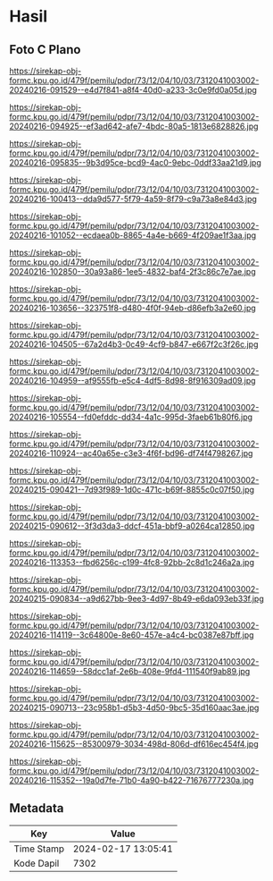 # Hasil

## Foto C Plano

https://sirekap-obj-formc.kpu.go.id/479f/pemilu/pdpr/73/12/04/10/03/7312041003002-20240216-091529--e4d7f841-a8f4-40d0-a233-3c0e9fd0a05d.jpg

https://sirekap-obj-formc.kpu.go.id/479f/pemilu/pdpr/73/12/04/10/03/7312041003002-20240216-094925--ef3ad642-afe7-4bdc-80a5-1813e6828826.jpg

https://sirekap-obj-formc.kpu.go.id/479f/pemilu/pdpr/73/12/04/10/03/7312041003002-20240216-095835--9b3d95ce-bcd9-4ac0-9ebc-0ddf33aa21d9.jpg

https://sirekap-obj-formc.kpu.go.id/479f/pemilu/pdpr/73/12/04/10/03/7312041003002-20240216-100413--dda9d577-5f79-4a59-8f79-c9a73a8e84d3.jpg

https://sirekap-obj-formc.kpu.go.id/479f/pemilu/pdpr/73/12/04/10/03/7312041003002-20240216-101052--ecdaea0b-8865-4a4e-b669-4f209ae1f3aa.jpg

https://sirekap-obj-formc.kpu.go.id/479f/pemilu/pdpr/73/12/04/10/03/7312041003002-20240216-102850--30a93a86-1ee5-4832-baf4-2f3c86c7e7ae.jpg

https://sirekap-obj-formc.kpu.go.id/479f/pemilu/pdpr/73/12/04/10/03/7312041003002-20240216-103656--323751f8-d480-4f0f-94eb-d86efb3a2e60.jpg

https://sirekap-obj-formc.kpu.go.id/479f/pemilu/pdpr/73/12/04/10/03/7312041003002-20240216-104505--67a2d4b3-0c49-4cf9-b847-e667f2c3f26c.jpg

https://sirekap-obj-formc.kpu.go.id/479f/pemilu/pdpr/73/12/04/10/03/7312041003002-20240216-104959--af9555fb-e5c4-4df5-8d98-8f916309ad09.jpg

https://sirekap-obj-formc.kpu.go.id/479f/pemilu/pdpr/73/12/04/10/03/7312041003002-20240216-105554--fd0efddc-dd34-4a1c-995d-3faeb61b80f6.jpg

https://sirekap-obj-formc.kpu.go.id/479f/pemilu/pdpr/73/12/04/10/03/7312041003002-20240216-110924--ac40a65e-c3e3-4f6f-bd96-df74f4798267.jpg

https://sirekap-obj-formc.kpu.go.id/479f/pemilu/pdpr/73/12/04/10/03/7312041003002-20240215-090421--7d93f989-1d0c-471c-b69f-8855c0c07f50.jpg

https://sirekap-obj-formc.kpu.go.id/479f/pemilu/pdpr/73/12/04/10/03/7312041003002-20240215-090612--3f3d3da3-ddcf-451a-bbf9-a0264ca12850.jpg

https://sirekap-obj-formc.kpu.go.id/479f/pemilu/pdpr/73/12/04/10/03/7312041003002-20240216-113353--fbd6256c-c199-4fc8-92bb-2c8d1c246a2a.jpg

https://sirekap-obj-formc.kpu.go.id/479f/pemilu/pdpr/73/12/04/10/03/7312041003002-20240215-090834--a9d627bb-9ee3-4d97-8b49-e6da093eb33f.jpg

https://sirekap-obj-formc.kpu.go.id/479f/pemilu/pdpr/73/12/04/10/03/7312041003002-20240216-114119--3c64800e-8e60-457e-a4c4-bc0387e87bff.jpg

https://sirekap-obj-formc.kpu.go.id/479f/pemilu/pdpr/73/12/04/10/03/7312041003002-20240216-114659--58dcc1af-2e6b-408e-9fd4-111540f9ab89.jpg

https://sirekap-obj-formc.kpu.go.id/479f/pemilu/pdpr/73/12/04/10/03/7312041003002-20240215-090713--23c958b1-d5b3-4d50-9bc5-35d160aac3ae.jpg

https://sirekap-obj-formc.kpu.go.id/479f/pemilu/pdpr/73/12/04/10/03/7312041003002-20240216-115625--85300979-3034-498d-806d-df616ec454f4.jpg

https://sirekap-obj-formc.kpu.go.id/479f/pemilu/pdpr/73/12/04/10/03/7312041003002-20240216-115352--19a0d7fe-71b0-4a90-b422-71676777230a.jpg


## Metadata

| Key        | Value               |
| ---------- | ------------------- |
| Time Stamp | 2024-02-17 13:05:41 |
| Kode Dapil | 7302                |



